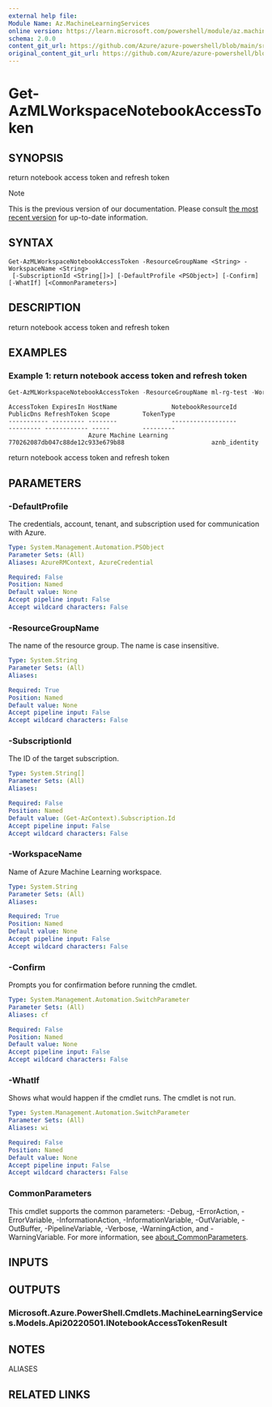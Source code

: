 ```yaml
---
external help file: 
Module Name: Az.MachineLearningServices
online version: https://learn.microsoft.com/powershell/module/az.machinelearningservices/get-azmlworkspacenotebookaccesstoken
schema: 2.0.0
content_git_url: https://github.com/Azure/azure-powershell/blob/main/src/MachineLearningServices/help/Get-AzMLWorkspaceNotebookAccessToken.md
original_content_git_url: https://github.com/Azure/azure-powershell/blob/main/src/MachineLearningServices/help/Get-AzMLWorkspaceNotebookAccessToken.md
---
```


# Get-AzMLWorkspaceNotebookAccessToken

## SYNOPSIS
return notebook access token and refresh token

> [!NOTE]
>This is the previous version of our documentation. Please consult [the most recent version](/powershell/module/az.machinelearningservices/get-azmlworkspacenotebookaccesstoken) for up-to-date information.

## SYNTAX

```
Get-AzMLWorkspaceNotebookAccessToken -ResourceGroupName <String> -WorkspaceName <String>
 [-SubscriptionId <String[]>] [-DefaultProfile <PSObject>] [-Confirm] [-WhatIf] [<CommonParameters>]
```

## DESCRIPTION
return notebook access token and refresh token

## EXAMPLES

### Example 1: return notebook access token and refresh token
```powershell
Get-AzMLWorkspaceNotebookAccessToken -ResourceGroupName ml-rg-test -WorkspaceName mlworkspace-cli01
```

```output
AccessToken ExpiresIn HostName               NotebookResourceId               PublicDns RefreshToken Scope         TokenType
----------- --------- --------               ------------------               --------- ------------ -----         ---------
                      Azure Machine Learning 770262087db047c88de12c933e679b88                        aznb_identity
```

return notebook access token and refresh token

## PARAMETERS

### -DefaultProfile
The credentials, account, tenant, and subscription used for communication with Azure.

```yaml
Type: System.Management.Automation.PSObject
Parameter Sets: (All)
Aliases: AzureRMContext, AzureCredential

Required: False
Position: Named
Default value: None
Accept pipeline input: False
Accept wildcard characters: False
```

### -ResourceGroupName
The name of the resource group.
The name is case insensitive.

```yaml
Type: System.String
Parameter Sets: (All)
Aliases:

Required: True
Position: Named
Default value: None
Accept pipeline input: False
Accept wildcard characters: False
```

### -SubscriptionId
The ID of the target subscription.

```yaml
Type: System.String[]
Parameter Sets: (All)
Aliases:

Required: False
Position: Named
Default value: (Get-AzContext).Subscription.Id
Accept pipeline input: False
Accept wildcard characters: False
```

### -WorkspaceName
Name of Azure Machine Learning workspace.

```yaml
Type: System.String
Parameter Sets: (All)
Aliases:

Required: True
Position: Named
Default value: None
Accept pipeline input: False
Accept wildcard characters: False
```

### -Confirm
Prompts you for confirmation before running the cmdlet.

```yaml
Type: System.Management.Automation.SwitchParameter
Parameter Sets: (All)
Aliases: cf

Required: False
Position: Named
Default value: None
Accept pipeline input: False
Accept wildcard characters: False
```

### -WhatIf
Shows what would happen if the cmdlet runs.
The cmdlet is not run.

```yaml
Type: System.Management.Automation.SwitchParameter
Parameter Sets: (All)
Aliases: wi

Required: False
Position: Named
Default value: None
Accept pipeline input: False
Accept wildcard characters: False
```

### CommonParameters
This cmdlet supports the common parameters: -Debug, -ErrorAction, -ErrorVariable, -InformationAction, -InformationVariable, -OutVariable, -OutBuffer, -PipelineVariable, -Verbose, -WarningAction, and -WarningVariable. For more information, see [about_CommonParameters](http://go.microsoft.com/fwlink/?LinkID=113216).

## INPUTS

## OUTPUTS

### Microsoft.Azure.PowerShell.Cmdlets.MachineLearningServices.Models.Api20220501.INotebookAccessTokenResult

## NOTES

ALIASES

## RELATED LINKS

